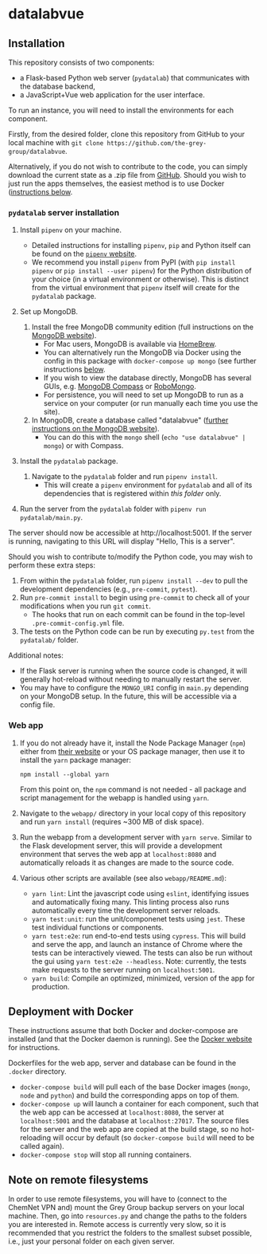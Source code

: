 # datalabvue

## Installation

This repository consists of two components:
- a Flask-based Python web server (`pydatalab`) that communicates with the database backend,
- a JavaScript+Vue web application for the user interface.

To run an instance, you will need to install the environments for each component.

Firstly, from the desired folder, clone this repository from GitHub to your local machine with `git clone https://github.com/the-grey-group/datalabvue`.

Alternatively, if you do not wish to contribute to the code, you can simply download the current state as a .zip file from [GitHub](https://github.com/the-grey-group/datalabvue/archive/refs/heads/main.zip).
Should you wish to just run the apps themselves, the easiest method is to use Docker ([instructions below](#deployment-with-docker).

### `pydatalab` server installation

1. Install `pipenv` on your machine.
    - Detailed instructions for installing `pipenv`, `pip` and Python itself can be found on the [`pipenv` website](https://pipenv.pypa.io/en/latest/install/#installing-pipenv).
    - We recommend you install `pipenv` from PyPI (with `pip install pipenv` or `pip install --user pipenv`) for the Python distribution of your choice (in a virtual environment or otherwise). This is distinct from the virtual environment that `pipenv` itself will create for the `pydatalab` package.

1. Set up MongoDB.
    1. Install the free MongoDB community edition (full instructions on the [MongoDB website](https://docs.mongodb.com/manual/installation/)).
        * For Mac users, MongoDB is available via [HomeBrew](https://github.com/mongodb/homebrew-brew).
        - You can alternatively run the MongoDB via Docker using the config in this package with `docker-compose up mongo` (see further instructions [below](#deployment-with-docker).
        * If you wish to view the database directly, MongoDB has several GUIs, e.g. [MongoDB Compass](https://www.mongodb.com/products/compass) or [RoboMongo](https://robomongo.org/).
        - For persistence, you will need to set up MongoDB to run as a service on your computer (or run manually each time you use the site).
    1. In MongoDB, create a database called "datalabvue" ([further instructions on the MongoDB website](https://www.mongodb.com/basics/create-database)).
        - You can do this with the `mongo` shell (`echo "use datalabvue" | mongo`) or with Compass.
1. Install the `pydatalab` package.
    1. Navigate to the `pydatalab` folder and run `pipenv install`.
        - This will create a `pipenv` environment for `pydatalab` and all of its dependencies that is registered within *this folder* only.
1. Run the server from the `pydatalab` folder with `pipenv run pydatalab/main.py`.

The server should now be accessible at http://localhost:5001. If the server is running, navigating to this URL will display "Hello, This is a server".

Should you wish to contribute to/modify the Python code, you may wish to perform these extra steps:

1. From within the `pydatalab` folder, run `pipenv install --dev` to pull the development dependencies (e.g., `pre-commit`, `pytest`).
1. Run `pre-commit install` to begin using `pre-commit` to check all of your modifications when you run `git commit`.
    - The hooks that run on each commit can be found in the top-level `.pre-commit-config.yml` file.
1. The tests on the Python code can be run by executing `py.test` from the `pydatalab/` folder.

Additional notes:

- If the Flask server is running when the source code is changed, it will generally hot-reload without needing to manually restart the server.
- You may have to configure the `MONGO_URI` config in `main.py` depending on your MongoDB setup. In the future, this will be accessible via a config file.

### Web app

1. If you do not already have it, install the Node Package Manager (`npm`) either from [their website](https://www.npmjs.com/get-npm) or your OS package manager, then use it to install the `yarn` package manager:

     ```npm install --global yarn```

    From this point on, the `npm` command is not needed - all package and script management for the webapp is handled using `yarn`.
1. Navigate to the `webapp/` directory in your local copy of this repository and run `yarn install` (requires ~300 MB of disk space).
1. Run the webapp from a development server with `yarn serve`. Similar to the Flask development server, this will provide a development environment that serves the web app at `localhost:8080` and automatically reloads it as changes are made to the source code.
1. Various other scripts are available (see also `webapp/README.md`):
    - `yarn lint`: Lint the javascript code using `eslint`, identifying issues and automatically fixing many. This linting process also runs automatically every time the development server reloads.
    - `yarn test:unit`: run the unit/componenet tests using `jest`. These test individual functions or components.
    - `yarn test:e2e`: run end-to-end tests using `cypress`. This will build and serve the app, and launch an instance of Chrome where the tests can be interactively viewed. The tests can also be run without the gui using ```yarn test:e2e --headless```. Note: currently, the tests make requests to the server running on `localhost:5001`.
    - `yarn build`: Compile an optimized, minimized, version of the app for production.


## Deployment with Docker

These instructions assume that both Docker and docker-compose are installed (and that the Docker daemon is running). See the [Docker website](https://docs.docker.com/compose/install/) for instructions.

Dockerfiles for the web app, server and database can be found in the `.docker` directory.
- `docker-compose build` will pull each of the base Docker images (`mongo`, `node` and `python`) and build the corresponding apps on top of them.
- `docker-compose up` will launch a container for each component, such that the web app can be accessed at `localhost:8080`, the server at `localhost:5001` and the database at `localhost:27017`. The source files for the server and the web app are copied at the build stage, so no hot-reloading will occur by default (so `docker-compose build` will need to be called again).
- `docker-compose stop` will stop all running containers.

## Note on remote filesystems

In order to use remote filesystems, you will have to (connect to the ChemNet VPN and) mount the Grey Group backup servers on your local machine.
Then, go into `resources.py` and change the paths to the folders you are interested in.
Remote access is currently very slow, so it is recommended that you restrict the folders to the smallest subset possible, i.e., just your personal folder on each given server.
